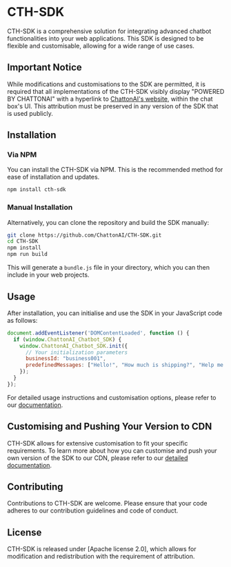 # CTH-SDK

CTH-SDK is a comprehensive solution for integrating advanced chatbot functionalities into your web applications. This SDK is designed to be flexible and customisable, allowing for a wide range of use cases.

## Important Notice

While modifications and customisations to the SDK are permitted, it is required that all implementations of the CTH-SDK visibly display "POWERED BY CHATTONAI" with a hyperlink to [ChattonAI's website](#), within the chat box's UI. This attribution must be preserved in any version of the SDK that is used publicly.

## Installation

### Via NPM

You can install the CTH-SDK via NPM. This is the recommended method for ease of installation and updates.

```bash
npm install cth-sdk
```

### Manual Installation

Alternatively, you can clone the repository and build the SDK manually:

```bash
git clone https://github.com/ChattonAI/CTH-SDK.git
cd CTH-SDK
npm install
npm run build
```

This will generate a `bundle.js` file in your directory, which you can then include in your web projects.

## Usage

After installation, you can initialise and use the SDK in your JavaScript code as follows:

```javascript
document.addEventListener('DOMContentLoaded', function () {
  if (window.ChattonAI_Chatbot_SDK) {
    window.ChattonAI_Chatbot_SDK.init({
      // Your initialization parameters
      businessId: "business001",
      predefinedMessages: ["Hello!", "How much is shipping?", "Help me pick a poster", "Album posters"]
    });
  }
});
```

For detailed usage instructions and customisation options, please refer to our [documentation](documentation.chattonai.com).

## Customising and Pushing Your Version to CDN

CTH-SDK allows for extensive customisation to fit your specific requirements. To learn more about how you can customise and push your own version of the SDK to our CDN, please refer to our [detailed documentation](documentation.chattonai.com/cdn).

## Contributing

Contributions to CTH-SDK are welcome. Please ensure that your code adheres to our contribution guidelines and code of conduct.

## License

CTH-SDK is released under [Apache license 2.0], which allows for modification and redistribution with the requirement of attribution.
